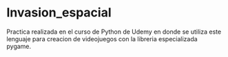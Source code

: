 # Invasion_espacial
Practica realizada en el curso de Python de Udemy en donde se utiliza este lenguaje para creacion de videojuegos con la libreria especializada pygame.
